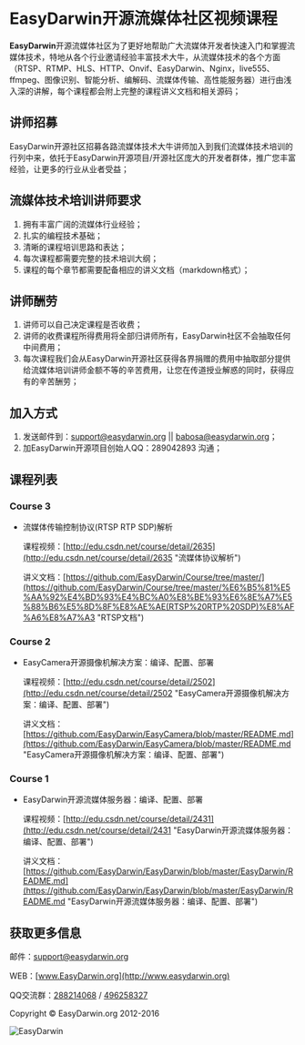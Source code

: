 # EasyDarwin开源流媒体社区视频课程 #

**EasyDarwin**开源流媒体社区为了更好地帮助广大流媒体开发者快速入门和掌握流媒体技术，特地从各个行业邀请经验丰富技术大牛，从流媒体技术的各个方面（RTSP、RTMP、HLS、HTTP、Onvif、EasyDarwin、Nginx，live555、ffmpeg、图像识别、智能分析、编解码、流媒体传输、高性能服务器）进行由浅入深的讲解，每个课程都会附上完整的课程讲义文档和相关源码；

## 讲师招募 ##

EasyDarwin开源社区招募各路流媒体技术大牛讲师加入到我们流媒体技术培训的行列中来，依托于EasyDarwin开源项目/开源社区庞大的开发者群体，推广您丰富经验，让更多的行业从业者受益；


## 流媒体技术培训讲师要求 ##

1. 拥有丰富广阔的流媒体行业经验；
2. 扎实的编程技术基础；
3. 清晰的课程培训思路和表达；
4. 每次课程都需要完整的技术培训大纲；
5. 课程的每个章节都需要配备相应的讲义文档（markdown格式）；


## 讲师酬劳 ##

1. 讲师可以自己决定课程是否收费；
2. 讲师的收费课程所得费用将全部归讲师所有，EasyDarwin社区不会抽取任何中间费用；
3. 每次课程我们会从EasyDarwin开源社区获得各界捐赠的费用中抽取部分提供给流媒体培训讲师金额不等的辛苦费用，让您在传道授业解惑的同时，获得应有的辛苦酬劳；

## 加入方式 ##

1. 发送邮件到：support@easydarwin.org || babosa@easydarwin.org；
2. 加EasyDarwin开源项目创始人QQ：289042893 沟通；


## 课程列表 ##

### Course 3 ###

- 流媒体传输控制协议(RTSP RTP SDP)解析
	
	课程视频：[http://edu.csdn.net/course/detail/2635](http://edu.csdn.net/course/detail/2635 "流媒体协议解析")
	
	讲义文档：[https://github.com/EasyDarwin/Course/tree/master/](https://github.com/EasyDarwin/Course/tree/master/%E6%B5%81%E5%AA%92%E4%BD%93%E4%BC%A0%E8%BE%93%E6%8E%A7%E5%88%B6%E5%8D%8F%E8%AE%AE(RTSP%20RTP%20SDP)%E8%AF%A6%E8%A7%A3 "RTSP文档")

### Course 2 ###

- EasyCamera开源摄像机解决方案：编译、配置、部署
	
	课程视频：[http://edu.csdn.net/course/detail/2502](http://edu.csdn.net/course/detail/2502 "EasyCamera开源摄像机解决方案：编译、配置、部署")
	
	讲义文档：[https://github.com/EasyDarwin/EasyCamera/blob/master/README.md](https://github.com/EasyDarwin/EasyCamera/blob/master/README.md "EasyCamera开源摄像机解决方案：编译、配置、部署")

### Course 1 ###

- EasyDarwin开源流媒体服务器：编译、配置、部署
	
	课程视频：[http://edu.csdn.net/course/detail/2431](http://edu.csdn.net/course/detail/2431 "EasyDarwin开源流媒体服务器：编译、配置、部署")
	
	讲义文档：[https://github.com/EasyDarwin/EasyDarwin/blob/master/EasyDarwin/README.md](https://github.com/EasyDarwin/EasyDarwin/blob/master/EasyDarwin/README.md "EasyDarwin开源流媒体服务器：编译、配置、部署")


## 获取更多信息 ##

邮件：[support@easydarwin.org](mailto:support@easydarwin.org) 

WEB：[www.EasyDarwin.org](http://www.easydarwin.org)

QQ交流群：[288214068](http://jq.qq.com/?_wv=1027&k=2Dlyhr7 "EasyDarwin交流群1") / [496258327](http://jq.qq.com/?_wv=1027&k=2Hyz2ea "EasyDarwin交流群2")

Copyright &copy; EasyDarwin.org 2012-2016

![EasyDarwin](http://www.easydarwin.org/skin/easydarwin/images/wx_qrcode.jpg)